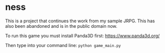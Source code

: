 # ness

This is a project that continues the work from my sample JRPG. This has also been abandoned and is in the public domain now.

To run this game you must install Panda3D first:
https://www.panda3d.org/

Then type into your command line:
`python game_main.py`
